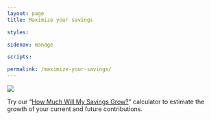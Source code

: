 ```yaml
---
layout: page
title: Maximize your savings

styles:

sidenav: manage

scripts:

permalink: /maximize-your-savings/
---
```


<img src="{{ site.baseurl }}/assets/img/infographs/maximize-your-savings.svg">

Try our “[How Much Will My Savings Grow?](https://www.tsp.gov/PlanningTools/Calculators/howSavingsGrow.html)” calculator to estimate the growth of your current and future contributions.
